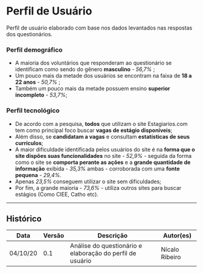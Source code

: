 # Perfil de Usuário
Perfil de usuário elaborado com base nos dados levantados nas respostas dos questionários.  

### Perfil demográfico
* A maioria dos voluntários que responderam ao questionário se identificam como sendo do gênero **masculino** - *56,7%* ;
* Um pouco mais da metade dos usuários se encontram na faixa de **18 a 22 anos** - *50,7%* ;
* Também um pouco mais da metade possuem ensino **superior incompleto** - *53,7%*;

### Perfil tecnológico
* De acordo com a pesquisa, **todos** que utilizam o site Estagiarios.com tem como principal foco buscar **vagas de estágio disponíveis**;
* Além disso, se **candidatam a vagas** e consultam **estatísticas de seus currículos**;
* A maior dificuldade identificada pelos usuários do site é na **forma que o site dispões suas funcionalidades** no site - *52,9%* - seguida da forma como o site se **comporta perante as ações** e a **grande quantidade de informação** exibida - *35,3%* ambas - corroborada com uma **fonte pequena** - *29,4%*.
* Apenas *23,5%* conseguem utilizar o site sem dificuldades;
* Por fim, a grande maioria - *73,6%* - utiliza outros sites para buscar estágios (Como CIEE, Catho etc).

- - -

## Histórico

| Data     | Versão | Descrição                             | Autor(es)        |
| -------- | ------ | ------------------------------------- | ---------------- |
| 04/10/20 | 0.1    | Análise do questionário e elaboração do perfil de usuário  | Nícalo Ribeiro |